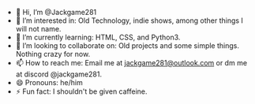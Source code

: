 - 👋 Hi, I’m @Jackgame281
- 👀 I’m interested in: Old Technology, indie shows, among other things I will not name. 
- 🌱 I’m currently learning: HTML, CSS, and Python3. 
- 💞️ I’m looking to collaborate on: Old projects and some simple things. Nothing crazy for now.
- 📫 How to reach me: Email me at jackgame281@outlook.com or dm me at discord @jackgame281. 
- 😄 Pronouns: he/him
- ⚡ Fun fact: I shouldn't be given caffeine. 
